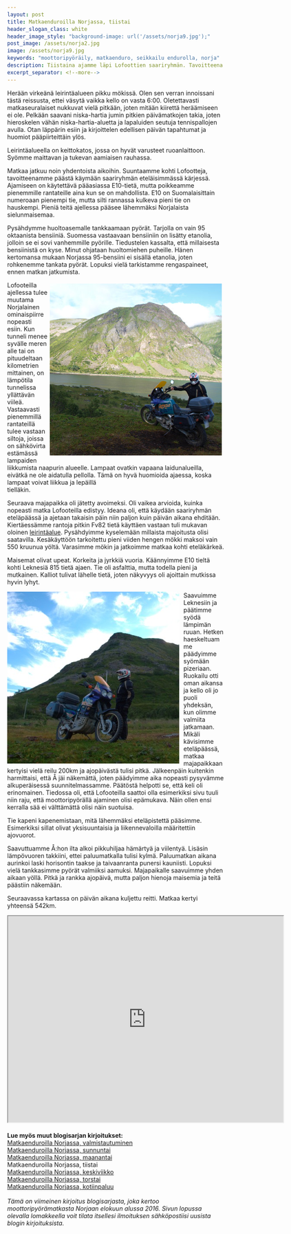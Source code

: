 ```yaml
---
layout: post
title: Matkaenduroilla Norjassa, tiistai
header_slogan_class: white
header_image_style: "background-image: url('/assets/norja9.jpg');"
post_image: /assets/norja2.jpg
image: /assets/norja9.jpg
keywords: "moottoripyöräily, matkaenduro, seikkailu endurolla, norja"
description: Tiistaina ajamme läpi Lofoottien saariryhmän. Tavoitteena on päästä käymään eteläisimmässä Å:n kyllässä asti.
excerpt_separator: <!--more-->
---
```



Herään virkeänä leirintäalueen pikku mökissä. Olen sen verran 
innoissani tästä reissusta, ettei väsytä vaikka kello on vasta 6:00. 
Oletettavasti matkaseuralaiset nukkuvat vielä pitkään, joten mitään 
kiirettä heräämiseen ei ole. Pelkään saavani niska-hartia jumin pitkien 
päivämatkojen takia, joten hieroskelen vähän niska-hartia-aluetta ja 
lapaluiden seutuja tennispallojen avulla. Otan läppärin esiin ja 
kirjoittelen edellisen päivän tapahtumat ja huomiot pääpiirteittäin ylös.

<!--more-->

Leirintäalueella on keittokatos, jossa on hyvät varusteet 
ruoanlaittoon. Syömme maittavan ja tukevan aamiaisen rauhassa.

Matkaa jatkuu noin yhdentoista aikoihin. Suuntaamme kohti Lofootteja, 
tavoitteenamme päästä käymään saariryhmän eteläisimmässä kärjessä. 
Ajamiseen on käytettävä pääasiassa E10-tietä, mutta poikkeamme 
pienemmille rantateille aina kun se on mahdollista. E10 on 
Suomalaisittain numeroaan pienempi tie, mutta silti rannassa kulkeva 
pieni tie on hauskempi. Pieniä teitä ajellessa pääsee lähemmäksi 
Norjalaista sielunmaisemaa.

Pysähdymme huoltoasemalle tankkaamaan pyörät. Tarjolla on vain 95 
oktaanista bensiiniä. Suomessa vastaavaan bensiiniin on lisätty 
etanolia, jolloin se ei sovi vanhemmille pyörille. Tiedustelen 
kassalta, että millaisesta bensiinistä on kyse. Minut ohjataan 
huoltomiehen puheille. Hänen kertomansa mukaan Norjassa 95-bensiini ei 
sisällä etanolia, joten rohkenemme tankata pyörät. Lopuksi vielä 
tarkistamme rengaspaineet, ennen matkan jatkumista.

<img src="/assets/norja10.jpg" style="float: right; padding: 5px;" />

Lofooteilla ajellessa tulee muutama Norjalainen ominaispiirre nopeasti
esiin. Kun tunneli menee syvälle meren alle tai on pituudeltaan 
kilometrien mittainen, on lämpötila tunnelissa yllättävän viileä. 
Vastaavasti pienemmillä rantateillä tulee vastaan siltoja, joissa on 
sähkövirta estämässä lampaiden liikkumista naapurin alueelle. Lampaat 
ovatkin vapaana laidunalueilla, eivätkä ne ole aidatulla pellolla. Tämä 
on hyvä huomioida ajaessa, koska lampaat voivat liikkua ja lepäillä  
tielläkin. 


Seuraava majapaikka oli jätetty avoimeksi. Oli vaikea arvioida, kuinka 
nopeasti matka Lofooteilla edistyy. Ideana oli, että käydään 
saariryhmän eteläpäässä ja ajetaan takaisin päin niin paljon kuin 
päivän aikana ehditään. Kiertäessämme rantoja pitkin Fv82 tietä käyttäen 
vastaan tuli mukavan oloinen 
[leirintäalue](https://goo.gl/maps/eNtL2RqY3Y7Hfxv88). Pysähdyimme 
kyselemään millaista majoitusta olisi saatavilla. Kesäkäyttöön 
tarkoitettu pieni viiden hengen mökki maksoi vain 550 kruunua yöltä. 
Varasimme mökin ja jatkoimme matkaa kohti eteläkärkeä.


Maisemat olivat upeat. Korkeita ja jyrkkiä vuoria. Käännyimme E10 
tieltä kohti Leknesiä 815 tietä ajaen. Tie oli asfalttia, mutta todella 
pieni ja mutkainen. Kalliot tulivat lähelle tietä, joten näkyvyys oli 
ajoittain mutkissa hyvin lyhyt. 

<img src="/assets/norja11.jpg" style="float: left; padding-right: 10px;" />

Saavuimme Leknesiin ja päätimme syödä lämpimän ruuan. Hetken 
haeskeltuamme päädyimme syömään pizeriaan. Ruokailu otti oman aikansa 
ja kello oli jo puoli yhdeksän, kun olimme valmiita jatkamaan. Mikäli 
kävisimme eteläpäässä, matkaa majapaikkaan kertyisi vielä reilu 200km 
ja ajopäivästä tulisi pitkä. Jälkeenpäin kuitenkin harmittaisi, että Å 
jäi näkemättä, joten päädyimme aika nopeasti pysyvämme 
alkuperäisessä suunnitelmassamme. Päätöstä helpotti se, että keli oli 
erinomainen. Tiedossa oli, että Lofooteilla saattoi olla esimerkiksi sivu 
tuuli niin raju, että moottoripyörällä ajaminen olisi epämukava. Näin ollen 
ensi kerralla sää ei välttämättä olisi näin suotuisa.

Tie kapeni kapenemistaan, mitä lähemmäksi eteläpistettä pääsimme. 
Esimerkiksi sillat olivat yksisuuntaisia ja liikennevaloilla 
määritettiin ajovuorot. 

Saavuttuamme Å:hon ilta alkoi pikkuhiljaa hämärtyä ja viilentyä. 
Lisäsin lämpövuoren takkiini, ettei paluumatkalla tulisi kylmä. 
Paluumatkan aikana aurinkoi laski horisontin taakse ja taivaanranta 
punersi kauniisti. Lopuksi vielä tankkasimme pyörät valmiiksi aamuksi. 
Majapaikalle saavuimme yhden aikaan yöllä. Pitkä ja rankka ajopäivä, 
mutta paljon hienoja maisemia ja teitä päästiin näkemään.

Seuraavassa kartassa on päivän aikana kuljettu reitti. Matkaa kertyi
yhteensä 542km.
 
<div class="post-video">
  <iframe 
    src="https://www.google.com/maps/d/embed?mid=1E0dNcc38ALEASm6D9vHv_tFvPwJtFRJN"
    width="640" height="480"></iframe>
</div>

<div>&nbsp;</div>

<div><b>Lue myös muut blogisarjan kirjoitukset:</b></div>

<div><a href="/2017/02/11/matkaenduroilla-norjassa-valmistautuminen">
Matkaenduroilla Norjassa, valmistautuminen</a></div>

<div><a href="/2017/03/01/matkaenduroilla-norjassa-sunnuntai">
Matkaenduroilla Norjassa, sunnuntai</a></div>

<div><a href="/2017/06/06/matkaenduroilla-norjassa-maanantai">
Matkaenduroilla Norjassa, maanantai</a></div>

<div>
Matkaenduroilla Norjassa, tiistai</div>

<div><a href="/2020/03/05/matkaenduroilla-norjassa-keskiviikko">
Matkaenduroilla Norjassa, keskiviikko</a></div>

<div><a href="/2020/04/05/matkaenduroilla-norjassa-torstai">
Matkaenduroilla Norjassa, torstai</a></div>

<div><a href="/2020/04/12/matkaenduroilla-norjassa-kotiinpaluu">
Matkaenduroilla Norjassa, kotiinpaluu</a></div>

<div>&nbsp;</div>

<i>
Tämä on viimeinen kirjoitus blogisarjasta, joka kertoo
moottoripyörämatkasta Norjaan elokuun alussa 2016. Sivun lopussa
olevalla lomakkeella voit tilata itsellesi ilmoituksen
sähköpostiisi uusista blogin kirjoituksista.
</i>

